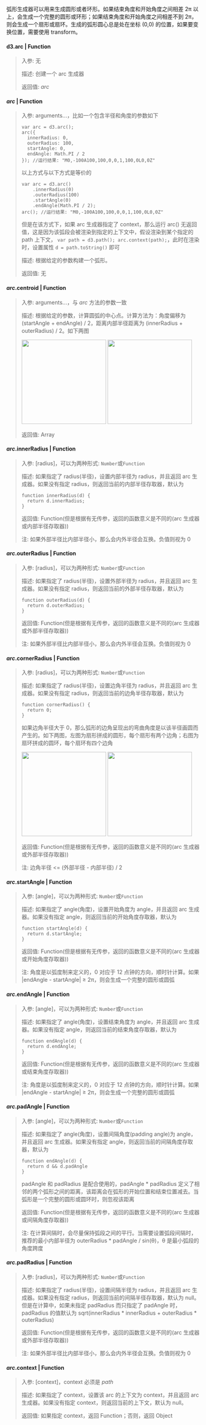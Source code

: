 弧形生成器可以用来生成圆形或者环形。如果结束角度和开始角度之间相差 2π 以上，会生成一个完整的圆形或环形；如果结束角度和开始角度之间相差不到 2π，则会生成一个扇形或扇环。生成的弧形圆心总是处在坐标 (0,0) 的位置，如果要变换位置，需要使用 transform。

#### d3.arc | Function

> 入参: 无 
>
> 描述: 创建一个 arc 生成器
>
> 返回值: *arc*

#### *arc* | Function

> 入参: arguments...，比如一个包含半径和角度的参数如下
> ```
> var arc = d3.arc();
> arc({
>   innerRadius: 0,
>   outerRadius: 100,
>   startAngle: 0,
>   endAngle: Math.PI / 2
> }); //运行结果: "M0,-100A100,100,0,0,1,100,0L0,0Z"
> ```
> 以上方式与以下方式是等价的
> ```
> var arc = d3.arc()
>     .innerRadius(0)
>     .outerRadius(100)
>     .startAngle(0)
>     .endAngle(Math.PI / 2);
> arc(); //运行结果: "M0,-100A100,100,0,0,1,100,0L0,0Z"
> ```
> 但是在该方式下，如果 arc 生成器指定了 context，那么运行 arc() 无返回值，这是因为该弧段会被渲染到指定的上下文中，假设渲染到某个指定的 path 上下文， ```var path = d3.path(); arc.context(path);```，此时在渲染时，设置属性 ```d = path.toString()``` 即可
>
> 描述: 根据给定的参数构建一个弧形。
>
> 返回值: 无

#### *arc*.centroid | Function

> 入参: arguments...，与 *arc* 方法的参数一致
>
> 描述: 根据给定的参数，计算圆弧的中心点。计算方法为：角度偏移为 (startAngle + endAngle) / 2，距离内部半径距离为 (innerRadius + outerRadius) / 2。如下两图
>
> <img src="https://raw.githubusercontent.com/d3/d3-shape/master/img/centroid-circular-sector.png" width="220" height="220"/>
> <img src="https://raw.githubusercontent.com/d3/d3-shape/master/img/centroid-annular-sector.png" width="220" height="220"/>
>
> 返回值: Array

#### *arc*.innerRadius | Function

> 入参: [radius]，可以为两种形式: ```Number```或```Function```
>
> 描述: 如果指定了 radius(半径)，设置内部半径为 radius，并且返回 arc 生成器。如果没有指定 radius，则返回当前的内部半径存取器，默认为
> ```
> function innerRadius(d) {
>   return d.innerRadius;
> }
> ```
>
> 返回值: Function(但是根据有无传参，返回的函数意义是不同的(arc 生成器或内部半径存取器))
>
> 注: 如果外部半径比内部半径小，那么会内外半径会互换。负值则视为 0

#### *arc*.outerRadius | Function

> 入参: [radius]，可以为两种形式: ```Number```或```Function```
>
> 描述: 如果指定了 radius(半径)，设置外部半径为 radius，并且返回 arc 生成器。如果没有指定 radius，则返回当前的外部半径存取器，默认为
> ```
> function outerRadius(d) {
>   return d.outerRadius;
> }
> ```
>
> 返回值: Function(但是根据有无传参，返回的函数意义是不同的(arc 生成器或外部半径存取器))
>
> 注: 如果外部半径比内部半径小，那么会内外半径会互换。负值则视为 0

#### *arc*.cornerRadius | Function

> 入参: [radius]，可以为两种形式: ```Number```或```Function```
>
> 描述: 如果指定了 radius(半径)，设置边角半径为 radius，并且返回 arc 生成器。如果没有指定 radius，则返回当前的边角半径存取器，默认为
> ```
> function cornerRadius() {
>   return 0;
> }
> ```
> 如果边角半径大于 0，那么弧形的边角呈现出的弯曲角度是以该半径画圆而产生的。如下两图，左图为扇形拼成的圆形，每个扇形有两个边角；右图为扇环拼成的圆环，每个扇环有四个边角
>
> <img src="https://raw.githubusercontent.com/d3/d3-shape/master/img/rounded-circular-sector.png" width="220" height="220"/>
> <img src="https://raw.githubusercontent.com/d3/d3-shape/master/img/rounded-annular-sector.png" width="220" height="220"/>
>
> 返回值: Function(但是根据有无传参，返回的函数意义是不同的(arc 生成器或外部半径存取器))
>
> 注: 边角半径 <= (外部半径 - 内部半径) / 2

#### *arc*.startAngle | Function

> 入参: [angle]，可以为两种形式: ```Number```或```Function```
>
> 描述: 如果指定了 angle(角度)，设置开始角度为 angle，并且返回 arc 生成器。如果没有指定 angle，则返回当前的开始角度存取器，默认为
> ```
> function startAngle(d) {
>   return d.startAngle;
> }
> ```
>
> 返回值: Function(但是根据有无传参，返回的函数意义是不同的(arc 生成器或开始角度存取器))
>
> 注: 角度是以弧度制来定义的，0 对应于 12 点钟的方向，顺时针计算。如果 |endAngle - startAngle| ≥ 2π，则会生成一个完整的圆形或圆弧

#### *arc*.endAngle | Function

> 入参: [angle]，可以为两种形式: ```Number```或```Function```
>
> 描述: 如果指定了 angle(角度)，设置结束角度为 angle，并且返回 arc 生成器。如果没有指定 angle，则返回当前的结束角度存取器，默认为
> ```
> function endAngle(d) {
>   return d.endAngle;
> }
> ```
>
> 返回值: Function(但是根据有无传参，返回的函数意义是不同的(arc 生成器或结束角度存取器))
>
> 注: 角度是以弧度制来定义的，0 对应于 12 点钟的方向，顺时针计算。如果 |endAngle - startAngle| ≥ 2π，则会生成一个完整的圆形或圆弧

#### *arc*.padAngle | Function

> 入参: [angle]，可以为两种形式: ```Number```或```Function```
>
> 描述: 如果指定了 angle(角度)，设置间隔角度(padding angle)为 angle，并且返回 arc 生成器。如果没有指定 angle，则返回当前的间隔角度存取器，默认为
> ```
> function endAngle(d) {
>   return d && d.padAngle
> }
> ```
> padAngle 和 padRadius 是配合使用的，padAngle * padRadius 定义了相邻的两个弧形之间的距离，该距离会在弧形的开始位置和结束位置减去。当弧形是一个完整的圆形或圆环时，则忽视该距离
>
> 返回值: Function(但是根据有无传参，返回的函数意义是不同的(arc 生成器或间隔角度存取器))
>
> 注: 在计算间隔时，会尽量保持弧段之间的平行。当需要设置弧段间隔时，推荐的最小内部半径为 outerRadius * padAngle / sin(θ)，θ 是最小弧段的角度跨度

#### *arc*.padRadius | Function

> 入参: [radius]，可以为两种形式: ```Number```或```Function```
>
> 描述: 如果指定了 radius(半径)，设置间隔半径为 radius，并且返回 arc 生成器。如果没有指定 radius，则返回当前的间隔半径存取器，默认为 null。但是在计算中，如果未指定 padRadius 而只指定了 padAngle 时，padRadius 的值默认为  sqrt(innerRadius * innerRadius + outerRadius * outerRadius)
>
> 返回值: Function(但是根据有无传参，返回的函数意义是不同的(arc 生成器或外部半径存取器))
>
> 注: 如果外部半径比内部半径小，那么会内外半径会互换。负值则视为 0

#### *arc*.context | Function

> 入参: [context]，context 必须是 *path*
>
> 描述: 如果指定了 context，设置该 arc 的上下文为 context，并且返回 arc 生成器。如果没有指定 context，则返回当前的上下文，默认为 null。
>
> 返回值: 如果指定 context，返回 Function；否则，返回 Object